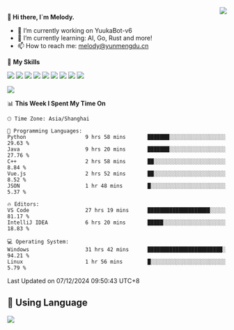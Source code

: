 <a href="#">
  <img align="right" src="https://github-readme-stats.vercel.app/api?username=melodyyuuka&count_private=true&show_icons=true" />
</a>

**👋 Hi there, I`m Melody.**

- 🔭 I’m currently working on YuukaBot-v6
- 🌱 I’m currently learning: AI, Go, Rust and more!
- 📫 How to reach me: melody@yunmengdu.cn

🌟 **My Skills** 

![](https://img.shields.io/badge/-Python-3e74a2?style=flat-square&logo=Python&logoColor=fff)
![](https://img.shields.io/badge/-Java-007396?style=flat-square&logo=OpenJDK&logoColor=fff)
![](https://img.shields.io/badge/-Node.js-339933?style=flat-square&logo=Node.js&logoColor=fff)
![](https://img.shields.io/badge/-Git-f05032?style=flat-square&logo=git&logoColor=fff)
![](https://img.shields.io/badge/-PostgreSQL-4169e1?style=flat-square&logo=PostgreSQL&logoColor=fff)
![](https://img.shields.io/badge/-Rust-000000?style=flat-square&logo=rust&logoColor=fff)
![](https://img.shields.io/badge/-VSCode-007acc?style=flat-square&logo=Visual-Studio-Code&logoColor=fff)
![](https://img.shields.io/badge/-FastAPI-009688?style=flat-square&logo=FastAPI&logoColor=fff)
![](https://img.shields.io/badge/-Linux-000000?style=flat-square&logo=Linux&logoColor=fff)


![](https://wakatime.com/badge/user/fa6dc0e2-47c5-4d2d-ae45-69fec6f2122c.svg)

<!--START_SECTION:waka-->
📊 **This Week I Spent My Time On** 

```text
🕑︎ Time Zone: Asia/Shanghai

💬 Programming Languages: 
Python                   9 hrs 58 mins       ███████░░░░░░░░░░░░░░░░░░   29.63 % 
Java                     9 hrs 20 mins       ███████░░░░░░░░░░░░░░░░░░   27.76 % 
C++                      2 hrs 58 mins       ██░░░░░░░░░░░░░░░░░░░░░░░    8.84 % 
Vue.js                   2 hrs 52 mins       ██░░░░░░░░░░░░░░░░░░░░░░░    8.52 % 
JSON                     1 hr 48 mins        █░░░░░░░░░░░░░░░░░░░░░░░░    5.37 % 

🔥 Editors: 
VS Code                  27 hrs 19 mins      ████████████████████░░░░░   81.17 % 
IntelliJ IDEA            6 hrs 20 mins       █████░░░░░░░░░░░░░░░░░░░░   18.83 % 

💻 Operating System: 
Windows                  31 hrs 42 mins      ████████████████████████░   94.21 % 
Linux                    1 hr 56 mins        █░░░░░░░░░░░░░░░░░░░░░░░░    5.79 % 
```


 Last Updated on 07/12/2024 09:50:43 UTC+8
<!--END_SECTION:waka-->

## 🥰 **Using Language**

![](https://github-readme-stats.vercel.app/api/wakatime?username=MelodyYuyuko&layout=compact&hide_border=true)
